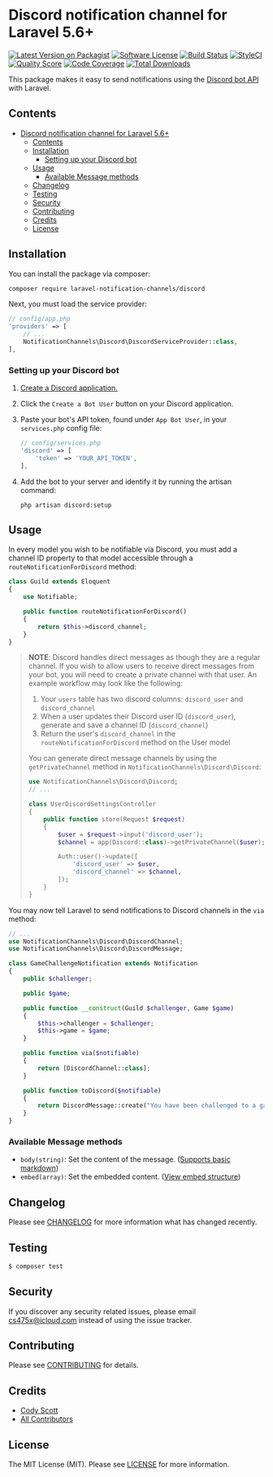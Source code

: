 # Discord notification channel for Laravel 5.6+

[![Latest Version on Packagist](https://img.shields.io/packagist/v/laravel-notification-channels/discord.svg?style=flat-square)](https://packagist.org/packages/laravel-notification-channels/discord)
[![Software License](https://img.shields.io/badge/license-MIT-brightgreen.svg?style=flat-square)](LICENSE.md)
[![Build Status](https://img.shields.io/travis/laravel-notification-channels/discord/master.svg?style=flat-square)](https://travis-ci.org/laravel-notification-channels/discord)
[![StyleCI](https://styleci.io/repos/65772492/shield)](https://styleci.io/repos/65772492)
[![Quality Score](https://img.shields.io/scrutinizer/g/laravel-notification-channels/discord.svg?style=flat-square)](https://scrutinizer-ci.com/g/laravel-notification-channels/discord)
[![Code Coverage](https://img.shields.io/scrutinizer/coverage/g/laravel-notification-channels/discord/master.svg?style=flat-square)](https://scrutinizer-ci.com/g/laravel-notification-channels/discord/?branch=master)
[![Total Downloads](https://img.shields.io/packagist/dt/laravel-notification-channels/discord.svg?style=flat-square)](https://packagist.org/packages/laravel-notification-channels/discord)

This package makes it easy to send notifications using the [Discord bot API](https://discordapp.com/developers/docs/intro) with Laravel.

## Contents

- [Discord notification channel for Laravel 5.6+](#discord-notification-channel-for-laravel-56)
    - [Contents](#contents)
    - [Installation](#installation)
        - [Setting up your Discord bot](#setting-up-your-discord-bot)
    - [Usage](#usage)
        - [Available Message methods](#available-message-methods)
    - [Changelog](#changelog)
    - [Testing](#testing)
    - [Security](#security)
    - [Contributing](#contributing)
    - [Credits](#credits)
    - [License](#license)


## Installation

You can install the package via composer:

```bash
composer require laravel-notification-channels/discord
```

Next, you must load the service provider:

```php
// config/app.php
'providers' => [
    // ...
    NotificationChannels\Discord\DiscordServiceProvider::class,
],
```

### Setting up your Discord bot

1. [Create a Discord application.](https://discordapp.com/developers/applications/me/create)
2. Click the `Create a Bot User` button on your Discord application.
3. Paste your bot's API token, found under `App Bot User`, in your `services.php` config file:

    ```php
    // config/services.php
    'discord' => [
        'token' => 'YOUR_API_TOKEN',
    ],
    ```

4. Add the bot to your server and identify it by running the artisan command:

    ```shell
    php artisan discord:setup
    ```

## Usage

In every model you wish to be notifiable via Discord, you must add a channel ID property to that model accessible through a `routeNotificationForDiscord` method:

```php
class Guild extends Eloquent
{
    use Notifiable;

    public function routeNotificationForDiscord()
    {
        return $this->discord_channel;
    }
}
```

> **NOTE**: Discord handles direct messages as though they are a regular channel. If you wish to allow users to receive direct messages from your bot, you will need to create a private channel with that user.
> An example workflow may look like the following:
>
> 1. Your `users` table has two discord columns: `discord_user` and `discord_channel`
> 2. When a user updates their Discord user ID (`discord_user`), generate and save a channel ID (`discord_channel`)
> 3. Return the user's `discord_channel` in the `routeNotificationForDiscord` method on the User model
>
> You can generate direct message channels by using the `getPrivateChannel` method in `NotificationChannels\Discord\Discord`:
>
> ```php
> use NotificationChannels\Discord\Discord;
> // ...
>
> class UserDiscordSettingsController
> {
>     public function store(Request $request)
>     {
>         $user = $request->input('discord_user');
>         $channel = app(Discord::class)->getPrivateChannel($user);
>
>         Auth::user()->update([
>             'discord_user' => $user,
>             'discord_channel' => $channel,
>         ]);
>     }
> }
> ```

You may now tell Laravel to send notifications to Discord channels in the `via` method:

```php
// ...
use NotificationChannels\Discord\DiscordChannel;
use NotificationChannels\Discord\DiscordMessage;

class GameChallengeNotification extends Notification
{
    public $challenger;

    public $game;

    public function __construct(Guild $challenger, Game $game)
    {
        $this->challenger = $challenger;
        $this->game = $game;
    }

    public function via($notifiable)
    {
        return [DiscordChannel::class];
    }

    public function toDiscord($notifiable)
    {
        return DiscordMessage::create("You have been challenged to a game of *{$this->game->name}* by **{$this->challenger->name}**!");
    }
}
```

### Available Message methods

* `body(string)`: Set the content of the message. ([Supports basic markdown](https://support.discordapp.com/hc/en-us/articles/210298617-Markdown-Text-101-Chat-Formatting-Bold-Italic-Underline-))
* `embed(array)`: Set the embedded content. ([View embed structure](https://discordapp.com/developers/docs/resources/channel#embed-object))

## Changelog

Please see [CHANGELOG](CHANGELOG.md) for more information what has changed recently.

## Testing

```bash
$ composer test
```

## Security

If you discover any security related issues, please email cs475x@icloud.com instead of using the issue tracker.

## Contributing

Please see [CONTRIBUTING](CONTRIBUTING.md) for details.

## Credits

- [Cody Scott](https://github.com/codyphobe)
- [All Contributors](../../contributors)

## License

The MIT License (MIT). Please see [LICENSE](LICENSE.md) for more information.
